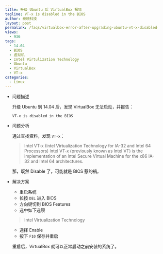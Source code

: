 ```yaml
---
title: 升级 Ubuntu 后 VirtualBox 报错
tagline: VT-x is disabled in the BIOS
author: 泰晓科技
layout: post
permalink: /faqs/virtualbox-error-after-upgrading-ubuntu-vt-x-disabled-in-bios/
views:
  - 936
tags:
  - 14.04
  - BIOS
  - 虚拟机
  - Intel Virtulization Technology
  - Ubuntu
  - VirtualBox
  - VT-x
categories:
  - Linux
---
```

  * 问题描述

    升级 Ubuntu 到 14.04 后，发现 VirtualBox 无法启动，并报告：

        VT-x is disabled in the BIOS


  * 问题分析

    通过查找资料，发现 `VT-x`：

    > Intel VT-x (Intel Virtualization Technology for IA-32 and Intel 64 Processors) Intel VT-x (previously known as Intel VT) is the implementation of an Intel Secure Virtual Machine for the x86 IA-32 and Intel 64 architectures.

    那，既然 Disable 了，可能就是 BIOS 惹的祸。

  * 解决方案

      * 重启系统
      * 长按 `DEL` 进入 BIOS
      * 方向键切到 BIOS Features
      * 选中如下选项

    > Intel Virtualization Technology

      * 选择 Enable
      * 按下 `F10` 保存并重启

    重启后，VirtualBox 就可以正常启动之前安装的系统了。



